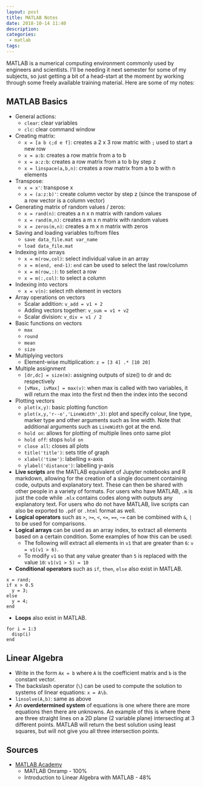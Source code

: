 ```yaml
---
layout: post
title: MATLAB Notes
date: 2018-10-14 11:40
description:
categories:
 - matlab
tags:
---
```


MATLAB is a numerical computing environment commonly used by engineers and scientists. I'll be needing it next semester for some of my subjects, so just getting a bit of a head-start at the moment by working through some freely available training material. Here are some of my notes:

## MATLAB Basics

* General actions:
  * `clear`: clear variables
  * `clc`: clear command window
* Creating matrix:
  * `x = [a b c;d e f]`: creates a 2 x 3 row matric with `;` used to start a new row
  * `x = a:b`: creates a row matrix from a to b
  * `x = a:z:b`: creates a row matrix from a to b by step z
  * `x = linspace(a,b,n)`: creates a row matrix from a to b with n elements
* Transpose:
  * `x = x'`: transpose x
  * `x = (a:z:b)'`: create column vector by step z (since the transpose of a row vector is a column vector)
* Generating matrix of random values / zeros:
  * `x = rand(n)`: creates a n x n matrix with random values
  * `x = rand(m,n)`: creates a m x n matrix with random values
  * `x = zeros(m,n)`: creates a m x n matrix with zeros
* Saving and loading variables to/from files
  * `save data_file.mat var_name`
  * `load data_file.mat`
* Indexing into arrays
  * `x = m(row,col)`: select individual value in an array
  * `x = m(end, end-1)`: `end` can be used to select the last row/column
  * `x = m(row,:)`: to select a row
  * `x = m(:,col)`: to select a column
* Indexing into vectors
  * `x = v(n)`: select nth element in vectors
* Array operations on vectors
  * Scalar addition: `v_add = v1 + 2`
  * Adding vectors together: `v_sum = v1 + v2`
  * Scalar division: `v_div = v1 / 2`
* Basic functions on vectors
  * `max`
  * `round`
  * `mean`
  * `size`
* Multiplying vectors
  * Element-wise multiplication: `z = [3 4] .* [10 20]`
* Multiple assignment
  * `[dr,dc] = size(m)`: assigning outputs of size() to dr and dc respectively
  * `[vMax, ivMax] = max(v)`: when max is called with two variables, it will return the max into the first nd then the index into the second
* Plotting vectors
  * `plot(x,y)`: basic plotting function
  * `plot(x,y,'r--o','LineWidth',3)`: plot and specify colour, line type, marker type and other arguments such as line width. Note that additional arguments such as `LineWidth` got at the end.
  * `hold on`: allows for plotting of multiple lines onto same plot
  * `hold off`: stops `hold on`
  * `close all`: closes all plots
  * `title('title')`: sets title of graph
  * `xlabel('time')`: labelling x-axis
  * `ylabel('distance')`: labelling y-axis
* __Live scripts__ are the MATLAB equivalent of Jupyter notebooks and R markdown, allowing for the creation of a single document containing code, outputs and explanatory text. These can then be shared with other people in a variety of formats. For users who have MATLAB, `.m` is just the code while `.mlx` contains codes along with outputs any explanatory text. For users who do not have MATLAB, live scripts can also be exported to `.pdf` or `.html` format as well.
* __Logical operators__ such as `>`, `>=`, `<`, `<=`, `==`, `~=` can be combined with `&`, `|` to be used for comparisons.
* __Logical arrays__ can be used as an array index, to extract all elements based on a certain condition. Some examples of how this can be used:
  * The following will extract all elements in `v1` that are greater than `6`: `v = v1(v1 > 6)`.
  * To modify `v1` so that any value greater than `5` is replaced with the value `10`: `v1(v1 > 5) = 10`
* __Conditional operators__ such as `if`, `then`, `else` also exist in MATLAB.

```
x = rand;
if x > 0.5
  y = 3;
else
  y = 4;
end
```

* __Loops__ also exist in MATLAB.

```
for i = 1:3
  disp(i)
end
```

## Linear Algebra

* Write in the form `Ax = b` where `A` is the coefficient matrix and `b` is the constant vector.
* The backslash operator (`\`) can be used to compute the solution to systems of linear equations: `x = A\b`.
* `linsolve(A,b)`: same as above
* An __overdetermined system__ of equations is one where there are more equations then there are unknowns. An example of this is where there are three straight lines on a 2D plane (2 variable plane) intersecting at 3 different points. MATLAB will return the best solution using least squares, but will not give you all three intersection points.


## Sources

* [MATLAB Academy](https://matlabacademy.mathworks.com/)
  * MATLAB Onramp - 100%
  * Introduction to Linear Algebra with MATLAB - 48%
